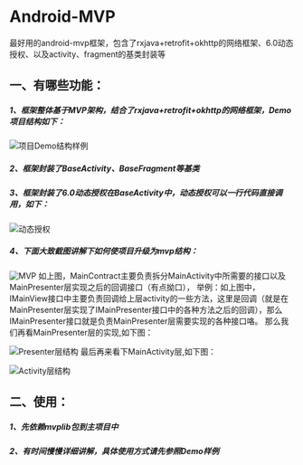 # Android-MVP
最好用的android-mvp框架，包含了rxjava+retrofit+okhttp的网络框架、6.0动态授权、以及activity、fragment的基类封装等

## 一、有哪些功能：
##### 1、框架整体基于MVP架构，结合了rxjava+retrofit+okhttp的网络框架，Demo项目结构如下：

![项目Demo结构样例](https://user-gold-cdn.xitu.io/2018/3/29/16270da637ff0190?w=548&h=501&f=jpeg&s=24481)
##### 2、框架封装了BaseActivity、BaseFragment等基类
##### 3、框架封装了6.0动态授权在BaseActivity中，动态授权可以一行代码直接调用，如下：

![动态授权](https://user-gold-cdn.xitu.io/2018/3/29/16270e01822c82a8?w=1204&h=416&f=png&s=21882)
##### 4、下面大致截图讲解下如何使项目升级为mvp结构：

![MVP](https://user-gold-cdn.xitu.io/2018/3/29/16270e8220f79c34?w=747&h=888&f=png&s=46780)
如上图，MainContract主要负责拆分MainActivity中所需要的接口以及MainPresenter层实现之后的回调接口（有点拗口），
举例：如上图中，IMainView接口中主要负责回调给上层activity的一些方法，这里是回调（就是在MainPresenter层实现了IMainPresenter接口中的各种方法之后的回调），那么IMainPresenter接口就是负责MainPresenter层需要实现的各种接口咯。
那么我们再看MainPresenter层的实现,如下图：

![Presenter层结构](https://user-gold-cdn.xitu.io/2018/3/29/16270f28c2c0ebce?w=1319&h=1101&f=jpeg&s=109668)
最后再来看下MainActivity层,如下图：

![Activity层结构](https://user-gold-cdn.xitu.io/2018/3/29/16270f7a35619a12?w=1484&h=1206&f=png&s=86100)

## 二、使用：
##### 1、先依赖mvplib包到主项目中
##### 2、有时间慢慢详细讲解，具体使用方式请先参照Demo样例

